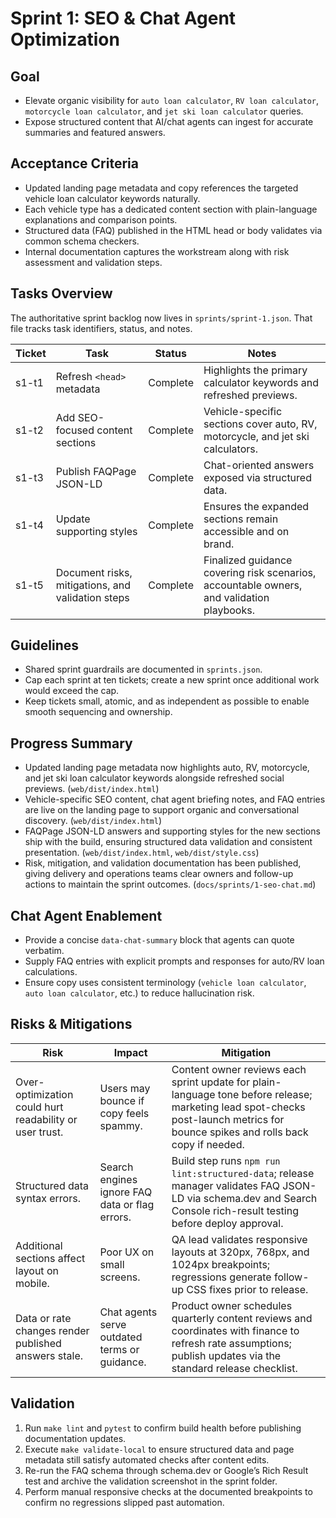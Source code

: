# Sprint 1: SEO & Chat Agent Optimization

## Goal

- Elevate organic visibility for `auto loan calculator`, `RV loan calculator`, `motorcycle loan calculator`, and `jet ski loan calculator` queries.
- Expose structured content that AI/chat agents can ingest for accurate summaries and featured answers.

## Acceptance Criteria

- Updated landing page metadata and copy references the targeted vehicle loan calculator keywords naturally.
- Each vehicle type has a dedicated content section with plain-language explanations and comparison points.
- Structured data (FAQ) published in the HTML head or body validates via common schema checkers.
- Internal documentation captures the workstream along with risk assessment and validation steps.

## Tasks Overview

The authoritative sprint backlog now lives in `sprints/sprint-1.json`. That file tracks task identifiers, status, and notes.

| Ticket | Task                                              | Status   | Notes                                                                                     |
| ------ | ------------------------------------------------- | -------- | ----------------------------------------------------------------------------------------- |
| s1-t1  | Refresh `<head>` metadata                         | Complete | Highlights the primary calculator keywords and refreshed previews.                        |
| s1-t2  | Add SEO-focused content sections                  | Complete | Vehicle-specific sections cover auto, RV, motorcycle, and jet ski calculators.            |
| s1-t3  | Publish FAQPage JSON-LD                           | Complete | Chat-oriented answers exposed via structured data.                                        |
| s1-t4  | Update supporting styles                          | Complete | Ensures the expanded sections remain accessible and on brand.                             |
| s1-t5  | Document risks, mitigations, and validation steps | Complete | Finalized guidance covering risk scenarios, accountable owners, and validation playbooks. |

## Guidelines

- Shared sprint guardrails are documented in `sprints.json`.
- Cap each sprint at ten tickets; create a new sprint once additional work would exceed the cap.
- Keep tickets small, atomic, and as independent as possible to enable smooth sequencing and ownership.

## Progress Summary

- Updated landing page metadata now highlights auto, RV, motorcycle, and jet ski loan calculator keywords alongside refreshed social previews. (`web/dist/index.html`)
- Vehicle-specific SEO content, chat agent briefing notes, and FAQ entries are live on the landing page to support organic and conversational discovery. (`web/dist/index.html`)
- FAQPage JSON-LD answers and supporting styles for the new sections ship with the build, ensuring structured data validation and consistent presentation. (`web/dist/index.html`, `web/dist/style.css`)
- Risk, mitigation, and validation documentation has been published, giving delivery and operations teams clear owners and follow-up actions to maintain the sprint outcomes. (`docs/sprints/1-seo-chat.md`)

## Chat Agent Enablement

- Provide a concise `data-chat-summary` block that agents can quote verbatim.
- Supply FAQ entries with explicit prompts and responses for auto/RV loan calculations.
- Ensure copy uses consistent terminology (`vehicle loan calculator`, `auto loan calculator`, etc.) to reduce hallucination risk.

## Risks & Mitigations

| Risk                                                    | Impact                                         | Mitigation                                                                                                                                                                       |
| ------------------------------------------------------- | ---------------------------------------------- | -------------------------------------------------------------------------------------------------------------------------------------------------------------------------------- |
| Over-optimization could hurt readability or user trust. | Users may bounce if copy feels spammy.         | Content owner reviews each sprint update for plain-language tone before release; marketing lead spot-checks post-launch metrics for bounce spikes and rolls back copy if needed. |
| Structured data syntax errors.                          | Search engines ignore FAQ data or flag errors. | Build step runs `npm run lint:structured-data`; release manager validates FAQ JSON-LD via schema.dev and Search Console rich-result testing before deploy approval.              |
| Additional sections affect layout on mobile.            | Poor UX on small screens.                      | QA lead validates responsive layouts at 320px, 768px, and 1024px breakpoints; regressions generate follow-up CSS fixes prior to release.                                         |
| Data or rate changes render published answers stale.    | Chat agents serve outdated terms or guidance.  | Product owner schedules quarterly content reviews and coordinates with finance to refresh rate assumptions; publish updates via the standard release checklist.                  |

## Validation

1. Run `make lint` and `pytest` to confirm build health before publishing documentation updates.
1. Execute `make validate-local` to ensure structured data and page metadata still satisfy automated checks after content edits.
1. Re-run the FAQ schema through schema.dev or Google’s Rich Result test and archive the validation screenshot in the sprint folder.
1. Perform manual responsive checks at the documented breakpoints to confirm no regressions slipped past automation.
